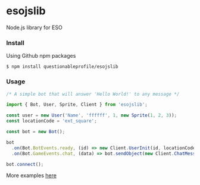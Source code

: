 # esojslib
Node.js library for ESO

### Install
Using Github npm packages
```
$ npm install questionableprofile/esojslib
```

### Usage
```javascript
/* A simple bot that will answer 'Hello World!' to any message */

import { Bot, User, Sprite, Client } from 'esojslib';

const user = new User('Name', 'ffffff', 1, new Sprite(1, 2, 3));
const locationCode = 'ext_square';

const bot = new Bot();

bot
  .on(Bot.BotEvents.ready, (id) => new Client.UserInit(id, locationCode, user))
  .on(Bot.GameEvents.chat, (data) => bot.sendObject(new Client.ChatMessage('Hello World!'));

bot.connect();
```

More examples [here](https://github.com/questionableprofile/esojslib/tree/master/examples)
